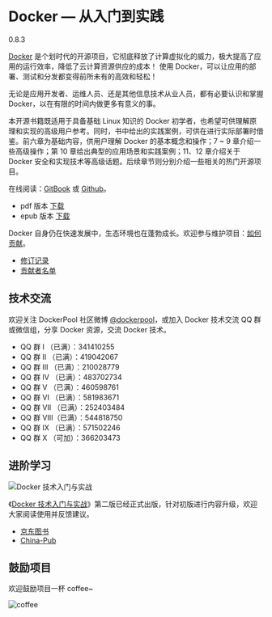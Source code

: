 # Docker — 从入门到实践

0.8.3

[Docker](http://www.docker.com) 是个划时代的开源项目，它彻底释放了计算虚拟化的威力，极大提高了应用的运行效率，降低了云计算资源供应的成本！ 使用 Docker，可以让应用的部署、测试和分发都变得前所未有的高效和轻松！

无论是应用开发者、运维人员、还是其他信息技术从业人员，都有必要认识和掌握 Docker，以在有限的时间内做更多有意义的事。

本开源书籍既适用于具备基础 Linux 知识的 Docker 初学者，也希望可供理解原理和实现的高级用户参考。同时，书中给出的实践案例，可供在进行实际部署时借鉴。前六章为基础内容，供用户理解 Docker 的基本概念和操作；7 ~ 9 章介绍一些高级操作；第 10 章给出典型的应用场景和实践案例；11、12 章介绍关于 Docker 安全和实现技术等高级话题。后续章节则分别介绍一些相关的热门开源项目。

在线阅读：[GitBook](https://www.gitbook.io/book/yeasy/docker_practice) 或 [Github](https://github.com/yeasy/docker_practice/blob/master/SUMMARY.md)。

* pdf 版本 [下载](https://www.gitbook.com/download/pdf/book/yeasy/docker_practice)
* epub 版本 [下载](https://www.gitbook.com/download/epub/book/yeasy/docker_practice)

Docker 自身仍在快速发展中，生态环境也在蓬勃成长。欢迎参与维护项目：[如何贡献](contribute.md)。

* [修订记录](revision.md)
* [贡献者名单](https://github.com/yeasy/docker_practice/graphs/contributors)

## 技术交流
欢迎关注 DockerPool 社区微博 [@dockerpool](http://weibo.com/u/5345404432)，或加入 Docker 技术交流 QQ 群或微信组，分享 Docker 资源，交流 Docker 技术。

* QQ 群 I   （已满）：341410255
* QQ 群 II  （已满）：419042067
* QQ 群 III （已满）：210028779
* QQ 群 IV  （已满）：483702734
* QQ 群 V   （已满）：460598761
* QQ 群 VI  （已满）：581983671
* QQ 群 VII （已满）：252403484
* QQ 群 VIII（已满）：544818750
* QQ 群 IX  （已满）：571502246
* QQ 群 X   （可加）：366203473

## 进阶学习
![Docker 技术入门与实战](_images/docker_primer2.png)

《[Docker 技术入门与实战](http://item.jd.com/12121728.html)》第二版已经正式出版，针对初版进行内容升级，欢迎大家阅读使用并反馈建议。

* [京东图书](https://item.jd.com/12121728.html)
* [China-Pub](http://product.china-pub.com/5089907)

## 鼓励项目

欢迎鼓励项目一杯 coffee~

![coffee](_images/donate.jpeg)

